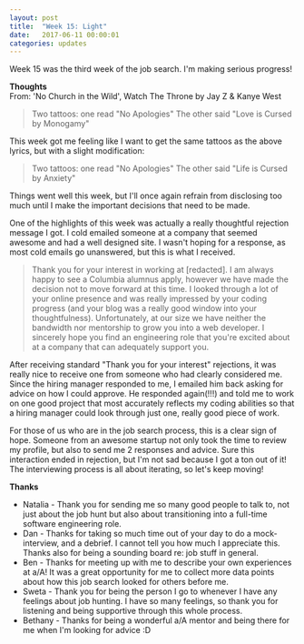 ```yaml
---
layout: post
title:  "Week 15: Light"
date:   2017-06-11 00:00:01
categories: updates
---
```


Week 15 was the third week of the job search. I'm making serious progress!


<b>Thoughts</b><br>
From: 'No Church in the Wild', Watch The Throne by Jay Z & Kanye West
> Two tattoos: one read "No Apologies"
> The other said "Love is Cursed by Monogamy"

This week got me feeling like I want to get the same tattoos as the above lyrics, but with a slight modification:
> Two tattoos: one read "No Apologies"
> The other said "Life is Cursed by Anxiety"

Things went well this week, but I'll once again refrain from disclosing too much until I make the important decisions that need to be made.

One of the highlights of this week was actually a really thoughtful rejection message I got. I cold emailed someone at a company that seemed awesome and had a well designed site. I wasn't hoping for a response, as most cold emails go unanswered, but this is what I received.

>Thank you for your interest in working at [redacted].  I am always happy to see a Columbia alumnus apply, however we have made the decision not to move forward at this time.  I looked through a lot of your online presence and was really impressed by your coding progress (and your blog was a really good window into your thoughtfulness).  Unfortunately, at our size we have neither the bandwidth nor mentorship to grow you into a web developer.  I sincerely hope you find an engineering role that you're excited about at a company that can adequately support you.

After receiving standard "Thank you for your interest" rejections, it was really nice to receive one from someone who had clearly considered me. Since the hiring manager responded to me, I emailed him back asking for advice on how I could approve. He responded again(!!!) and told me to work on one good project that most accurately reflects my coding abilities so that a hiring manager could look through just one, really good piece of work.

For those of us who are in the job search process, this is a clear sign of hope. Someone from an awesome startup not only took the time to review my profile, but also to send me 2 responses and advice. Sure this interaction ended in rejection, but I'm not sad because I got a ton out of it! The interviewing process is all about iterating, so let's keep moving!

<b>Thanks</b><br>
* Natalia - Thank you for sending me so many good people to talk to, not just about the job hunt but also about transitioning into a full-time software engineering role.
* Dan - Thanks for taking so much time out of your day to do a mock-interview, and a debrief. I cannot tell you how much I appreciate this. Thanks also for being a sounding board re: job stuff in general.
* Ben - Thanks for meeting up with me to describe your own experiences at a/A! It was a great opportunity for me to collect more data points about how this job search looked for others before me.
* Sweta - Thank you for being the person I go to whenever I have any feelings about job hunting. I have so many feelings, so thank you for listening and being supportive through this whole process.
* Bethany - Thanks for being a wonderful a/A mentor and being there for me when I'm looking for advice :D

